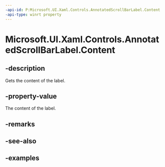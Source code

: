 ```yaml
---
-api-id: P:Microsoft.UI.Xaml.Controls.AnnotatedScrollBarLabel.Content
-api-type: winrt property
---
```


# Microsoft.UI.Xaml.Controls.AnnotatedScrollBarLabel.Content

<!--
public object Content { get; }
-->


## -description

Gets the content of the label.

## -property-value

The content of the label.

## -remarks

## -see-also

## -examples



